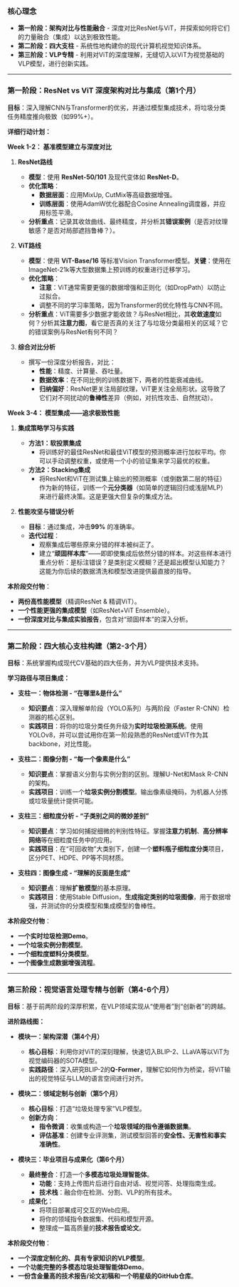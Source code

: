 ### **核心理念**
*   **第一阶段：架构对比与性能融合** - 深度对比ResNet与ViT，并探索如何将它们的力量融合（集成）以达到极致性能。
*   **第二阶段：四大支柱** - 系统性地构建你的现代计算机视觉知识体系。
*   **第三阶段：VLP专精** - 利用对ViT的深度理解，无缝切入以ViT为视觉基础的VLP模型，进行创新实践。

---

### **第一阶段：ResNet vs ViT 深度架构对比与集成（第1个月）**

**目标**：深入理解CNN与Transformer的优劣，并通过模型集成技术，将垃圾分类任务精度推向极致（如99%+）。

**详细行动计划：**

**Week 1-2： 基准模型建立与深度对比**

1.  **ResNet路线**
    *   **模型**：使用 **ResNet-50/101** 及现代变体如 **ResNet-D**。
    *   **优化策略**：
        *   **数据层面**：应用MixUp, CutMix等高级数据增强。
        *   **训练层面**：使用AdamW优化器配合Cosine Annealing调度器，并应用标签平滑。
    *   **分析重点**：记录其收敛曲线、最终精度，并分析其**错误案例**（是否对纹理敏感？是否对局部遮挡鲁棒？）。

2.  **ViT路线**
    *   **模型**：使用 **ViT-Base/16** 等标准Vision Transformer模型。**关键**：使用在ImageNet-21k等大型数据集上预训练的权重进行迁移学习。
    *   **优化策略**：
        *   **注意**：ViT通常需要更强的数据增强和正则化（如DropPath）以防止过拟合。
        *   调整不同的学习率策略，因为Transformer的优化特性与CNN不同。
    *   **分析重点**：ViT需要多少数据才能收敛？与ResNet相比，其**收敛速度**如何？分析其**注意力图**，看它是否真的关注了与垃圾分类最相关的区域？它的错误案例与ResNet有何不同？

3.  **综合对比分析**
    *   撰写一份深度分析报告，对比：
        *   **性能**：精度、计算量、吞吐量。
        *   **数据效率**：在不同比例的训练数据下，两者的性能衰减曲线。
        *   **归纳偏好**：ResNet更关注局部纹理，ViT更关注全局形状。这导致了它们对不同扰动的**鲁棒性**差异（例如，对抗性攻击、自然扰动）。

**Week 3-4： 模型集成——追求极致性能**

1.  **集成策略学习与实践**
    *   **方法1：软投票集成**
        *   将训练好的最佳ResNet和最佳ViT模型的预测概率进行加权平均。你可以手动调整权重，或使用一个小的验证集来学习最优的权重。
    *   **方法2：Stacking集成**
        *   将ResNet和ViT在测试集上输出的预测概率（或倒数第二层的特征）作为新的特征，训练一个**元分类器**（如简单的逻辑回归或浅层MLP）来进行最终决策。这是更强大但复杂的集成方法。

2.  **性能攻坚与错误分析**
    *   **目标**：通过集成，冲击**99%** 的准确率。
    *   **迭代过程**：
        *   观察集成后哪些原来分错的样本被纠正了。
        *   建立“**顽固样本库**”——即即使集成后依然分错的样本。对这些样本进行重点分析：是标注错误？是类别定义模糊？还是超出模型认知能力？这能为你后续的数据清洗和模型改进提供最直接的指导。

**本阶段交付物**：
*   **两份高性能模型**（精调ResNet & 精调ViT）。
*   **一个性能更强的集成模型**（如ResNet+ViT Ensemble）。
*   **一份深度对比与集成实验报告**，包含对“顽固样本”的深入分析。

---

### **第二阶段：四大核心支柱构建（第2-3个月）**

**目标**：系统掌握构成现代CV基础的四大任务，并为VLP提供技术支持。

**学习路径与项目集成：**

*   **支柱一：物体检测 - “在哪里&是什么”**
    *   **知识要点**：深入理解单阶段（YOLO系列）与两阶段（Faster R-CNN）检测器的核心区别。
    *   **实践项目**：将你的垃圾分类任务升级为**实时垃圾检测系统**。使用YOLOv8，并可以尝试用你在第一阶段熟悉的ResNet或ViT作为其backbone，对比性能。

*   **支柱二：图像分割 - “每一个像素是什么”**
    *   **知识要点**：掌握语义分割与实例分割的区别。理解U-Net和Mask R-CNN的架构。
    *   **实践项目**：训练一个**垃圾实例分割模型**。输出像素级掩码，为机器人分拣或垃圾量统计提供可能。

*   **支柱三：细粒度分析 - “子类别之间的微妙差别”**
    *   **知识要点**：学习如何捕捉细微的判别性特征。掌握**注意力机制**、**高分辨率网络**等在细粒度任务中的应用。
    *   **实践项目**：在“可回收物”大类别下，创建一个**塑料瓶子细粒度分类**项目，区分PET、HDPE、PP等不同材质。

*   **支柱四：图像生成 - “理解的反面是生成”**
    *   **知识要点**：理解**扩散模型**的基本原理。
    *   **实践项目**：使用Stable Diffusion，**生成指定类别的垃圾图像**，用于数据增强，并测试你的分类模型和集成模型的鲁棒性。

**本阶段交付物**：
*   **一个实时垃圾检测Demo**。
*   **一个垃圾实例分割模型**。
*   **一个细粒度塑料分类模型**。
*   **一个图像生成数据增强流程**。

---

### **第三阶段：视觉语言处理专精与创新（第4-6个月）**

**目标**：基于前两阶段的深厚积累，在VLP领域实现从“使用者”到“创新者”的跨越。

**进阶路线图：**

*   **模块一：架构深潜（第4个月）**
    *   **核心目标**：利用你对ViT的深刻理解，快速切入BLIP-2、LLaVA等以ViT为视觉编码器的SOTA模型。
    *   **实践路径**：深入研究BLIP-2的**Q-Former**，理解它如何作为桥梁，将ViT输出的视觉特征与LLM的语言空间进行对齐。

*   **模块二：领域定制与创新（第5个月）**
    *   **核心目标**：打造“垃圾处理专家”VLP模型。
    *   **创新方向**：
        *   **指令微调**：收集或构造一个**垃圾领域的指令遵循数据集**。
        *   **评估基准**：创建专业评测集，测试模型回答的**安全性、无害性和事实准确性**。

*   **模块三：毕业项目与成果化（第6个月）**
    *   **最终整合**：打造一个**多模态垃圾处理智能体**。
        *   **功能**：支持上传图片后进行自由对话、视觉问答、处理指南生成。
        *   **技术栈**：融合你在检测、分割、VLP的所有技术。
    *   **成果化**：
        *   将项目部署成可交互的Web应用。
        *   将你的领域指令数据集、代码和模型开源。
        *   整理成一篇高质量的**技术报告或论文**。

**本阶段交付物**：
*   **一个深度定制化的、具有专家知识的VLP模型**。
*   **一个功能完整的多模态垃圾处理智能体Demo**。
*   **一份含金量高的技术报告/论文初稿和一个明星级的GitHub仓库**。
